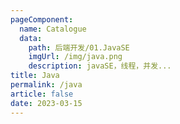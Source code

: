 ```yaml
---
pageComponent: 
  name: Catalogue
  data: 
    path: 后端开发/01.JavaSE
    imgUrl: /img/java.png
    description: javaSE，线程，并发...
title: Java
permalink: /java
article: false
date: 2023-03-15 
---
```


